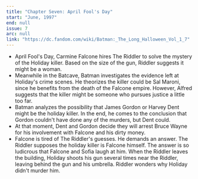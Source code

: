 ```yaml
---
title: "Chapter Seven: April Fool's Day"
start: "June, 1997"
end: null
issue: 7
arc: null
link: "https://dc.fandom.com/wiki/Batman:_The_Long_Halloween_Vol_1_7"
---
```


- April Fool's Day, Carmine Falcone hires The Riddler to solve the mystery of the Holiday killer. Based on the size of the gun, Riddler suggests it might be a woman.
- Meanwhile in the Batcave, Batman investigates the evidence left at Holiday's crime scenes. He theorizes the killer could be Sal Maroni, since he benefits from the death of the Falcone empire. However, Alfred suggests that the killer might be someone who pursues justice a little too far. 
- Batman analyzes the possibility that James Gordon or Harvey Dent might be the holiday killer. In the end, he comes to the conclusion that Gordon couldn't have done any of the murders, but Dent could.
- At that moment, Dent and Gordon decide they will arrest Bruce Wayne for his involvement with Falcone and his dirty money.
- Falcone is tired of The Riddler's guesses. He demands an answer. The Riddler supposes the holiday killer is Falcone himself. The answer is so ludicrous that Falcone and Sofia laugh at him. When the Riddler leaves the building, Holiday shoots his gun several times near the Riddler, leaving behind the gun and his umbrella. Riddler wonders why Holiday didn't murder him.
